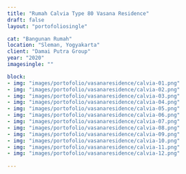 ```yaml
---
title: "Rumah Calvia Type 80 Vasana Residence"
draft: false
layout: "portofoliosingle"

cat: "Bangunan Rumah"
location: "Sleman, Yogyakarta"
client: "Damai Putra Group"
year: "2020"
imagesingle: ""

block:
- img: "images/portofolio/vasanaresidence/calvia-01.png"
- img: "images/portofolio/vasanaresidence/calvia-02.png"
- img: "images/portofolio/vasanaresidence/calvia-03.png"
- img: "images/portofolio/vasanaresidence/calvia-04.png"
- img: "images/portofolio/vasanaresidence/calvia-05.png"
- img: "images/portofolio/vasanaresidence/calvia-06.png"
- img: "images/portofolio/vasanaresidence/calvia-07.png"
- img: "images/portofolio/vasanaresidence/calvia-08.png"
- img: "images/portofolio/vasanaresidence/calvia-09.png"
- img: "images/portofolio/vasanaresidence/calvia-10.png"
- img: "images/portofolio/vasanaresidence/calvia-11.png"
- img: "images/portofolio/vasanaresidence/calvia-12.png"
    
---
```



